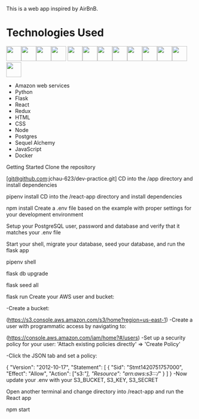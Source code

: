This is a web app inspired by AirBnB.

# Technologies Used

<img src="https://cdn.jsdelivr.net/gh/devicons/devicon/icons/python/python-original.svg" height=40/><img src="https://cdn.jsdelivr.net/gh/devicons/devicon/icons/flask/flask-original.svg" height=40/><img src="https://cdn.jsdelivr.net/gh/devicons/devicon/icons/sqlalchemy/sqlalchemy-original.svg" height=40/><img src="https://cdn.jsdelivr.net/gh/devicons/devicon/icons/postgresql/postgresql-original-wordmark.svg" height=40 />
<img  src="https://cdn.jsdelivr.net/gh/devicons/devicon/icons/javascript/javascript-original.svg"  height=40/><img src="https://cdn.jsdelivr.net/gh/devicons/devicon/icons/react/react-original.svg" height=40/><img src="https://cdn.jsdelivr.net/gh/devicons/devicon/icons/redux/redux-original.svg" height=40/><img  src="https://cdn.jsdelivr.net/gh/devicons/devicon/icons/css3/css3-original.svg"  height=40/><img  src="https://cdn.jsdelivr.net/gh/devicons/devicon/icons/html5/html5-original.svg"  height=40/><img  src="https://cdn.jsdelivr.net/gh/devicons/devicon/icons/git/git-original.svg"  height=40/><img src="https://cdn.jsdelivr.net/gh/devicons/devicon/icons/docker/docker-original.svg" height=40/><img  src="https://cdn.jsdelivr.net/gh/devicons/devicon/icons/vscode/vscode-original.svg"  height=40/><img src="https://cdn.jsdelivr.net/gh/devicons/devicon/icons/amazonwebservices/amazonwebservices-original-wordmark.svg" height=40 />

- Amazon web services
- Python
- Flask
- React
- Redux
- HTML
- CSS
- Node
- Postgres
- Sequel Alchemy
- JavaScript
- Docker

Getting Started
Clone the repository

[git@github.com:jchau-623/dev-practice.git]
CD into the /app directory and install dependencies

 pipenv install
CD into the /react-app directory and install dependencies

 npm install
Create a .env file based on the example with proper settings for your development environment

Setup your PostgreSQL user, password and database and verify that it matches your .env file

Start your shell, migrate your database, seed your database, and run the flask app

 pipenv shell


 flask db upgrade


 flask seed all


 flask run
Create your AWS user and bucket:

-Create a bucket:

 (https://s3.console.aws.amazon.com/s3/home?region=us-east-1)
-Create a user with programmatic access by navigating to:

 (https://console.aws.amazon.com/iam/home?#/users)
-Set up a security policy for your user: 'Attach existing policies directly' => 'Create Policy'

-Click the JSON tab and set a policy:

   {
    "Version": "2012-10-17",
    "Statement": [
      {
        "Sid": "Stmt1420751757000",
        "Effect": "Allow",
        "Action": ["s3:*"],
        "Resource": "arn:aws:s3:::<NAME OF BUCKET>/*"
      }
    ]
   }
-Now update your .env with your S3_BUCKET, S3_KEY, S3_SECRET

Open another terminal and change directory into /react-app and run the React app

   npm start

